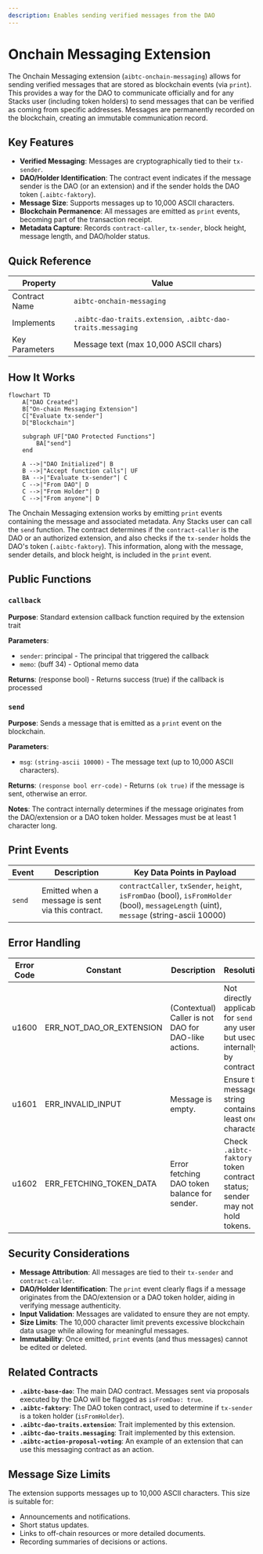 ```yaml
---
description: Enables sending verified messages from the DAO
---
```


# Onchain Messaging Extension

The Onchain Messaging extension (`aibtc-onchain-messaging`) allows for sending verified messages that are stored as blockchain events (via `print`). This provides a way for the DAO to communicate officially and for any Stacks user (including token holders) to send messages that can be verified as coming from specific addresses. Messages are permanently recorded on the blockchain, creating an immutable communication record.

## Key Features

- **Verified Messaging**: Messages are cryptographically tied to their `tx-sender`.
- **DAO/Holder Identification**: The contract event indicates if the message sender is the DAO (or an extension) and if the sender holds the DAO token (`.aibtc-faktory`).
- **Message Size**: Supports messages up to 10,000 ASCII characters.
- **Blockchain Permanence**: All messages are emitted as `print` events, becoming part of the transaction receipt.
- **Metadata Capture**: Records `contract-caller`, `tx-sender`, block height, message length, and DAO/holder status.

## Quick Reference

| Property       | Value                                                        |
| -------------- | ------------------------------------------------------------ |
| Contract Name  | `aibtc-onchain-messaging`                                    |
| Implements     | `.aibtc-dao-traits.extension`, `.aibtc-dao-traits.messaging` |
| Key Parameters | Message text (max 10,000 ASCII chars)                        |

## How It Works

```mermaid
flowchart TD
    A["DAO Created"]
    B["On-chain Messaging Extension"]
    C["Evaluate tx-sender"]
    D["Blockchain"]

    subgraph UF["DAO Protected Functions"]
        BA["send"]
    end

    A -->|"DAO Initialized"| B
    B -->|"Accept function calls"| UF
    BA -->|"Evaluate tx-sender"| C
    C -->|"From DAO"| D
    C -->|"From Holder"| D
    C -->|"From anyone"| D
```

The Onchain Messaging extension works by emitting `print` events containing the message and associated metadata. Any Stacks user can call the `send` function. The contract determines if the `contract-caller` is the DAO or an authorized extension, and also checks if the `tx-sender` holds the DAO's token (`.aibtc-faktory`). This information, along with the message, sender details, and block height, is included in the `print` event.

## Public Functions

### `callback`

**Purpose**: Standard extension callback function required by the extension trait

**Parameters**:

- `sender`: principal - The principal that triggered the callback
- `memo`: (buff 34) - Optional memo data

**Returns**: (response bool) - Returns success (true) if the callback is processed

### `send`

**Purpose**: Sends a message that is emitted as a `print` event on the blockchain.

**Parameters**:

- `msg`: `(string-ascii 10000)` - The message text (up to 10,000 ASCII characters).

**Returns**: `(response bool err-code)` - Returns `(ok true)` if the message is sent, otherwise an error.

**Notes**: The contract internally determines if the message originates from the DAO/extension or a DAO token holder. Messages must be at least 1 character long.

## Print Events

| Event  | Description                                       | Key Data Points in Payload                                                                                                                |
| ------ | ------------------------------------------------- | ----------------------------------------------------------------------------------------------------------------------------------------- |
| `send` | Emitted when a message is sent via this contract. | `contractCaller`, `txSender`, `height`, `isFromDao` (bool), `isFromHolder` (bool), `messageLength` (uint), `message` (string-ascii 10000) |

## Error Handling

| Error Code | Constant                 | Description                                          | Resolution                                                                       |
| ---------- | ------------------------ | ---------------------------------------------------- | -------------------------------------------------------------------------------- |
| u1600      | ERR_NOT_DAO_OR_EXTENSION | (Contextual) Caller is not DAO for DAO-like actions. | Not directly applicable for `send` by any user, but used internally by contract. |
| u1601      | ERR_INVALID_INPUT        | Message is empty.                                    | Ensure the message string contains at least one character.                       |
| u1602      | ERR_FETCHING_TOKEN_DATA  | Error fetching DAO token balance for sender.         | Check `.aibtc-faktory` token contract status; sender may not hold tokens.        |

## Security Considerations

- **Message Attribution**: All messages are tied to their `tx-sender` and `contract-caller`.
- **DAO/Holder Identification**: The `print` event clearly flags if a message originates from the DAO/extension or a DAO token holder, aiding in verifying message authenticity.
- **Input Validation**: Messages are validated to ensure they are not empty.
- **Size Limits**: The 10,000 character limit prevents excessive blockchain data usage while allowing for meaningful messages.
- **Immutability**: Once emitted, `print` events (and thus messages) cannot be edited or deleted.

## Related Contracts

- **`.aibtc-base-dao`**: The main DAO contract. Messages sent via proposals executed by the DAO will be flagged as `isFromDao: true`.
- **`.aibtc-faktory`**: The DAO token contract, used to determine if `tx-sender` is a token holder (`isFromHolder`).
- **`.aibtc-dao-traits.extension`**: Trait implemented by this extension.
- **`.aibtc-dao-traits.messaging`**: Trait implemented by this extension.
- **`.aibtc-action-proposal-voting`**: An example of an extension that can use this messaging contract as an action.

## Message Size Limits

The extension supports messages up to 10,000 ASCII characters. This size is suitable for:

- Announcements and notifications.
- Short status updates.
- Links to off-chain resources or more detailed documents.
- Recording summaries of decisions or actions.
